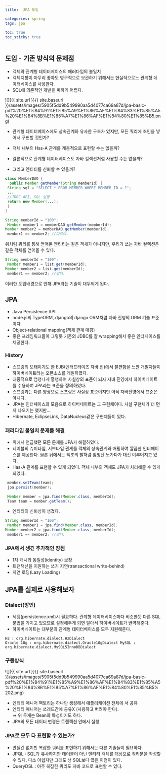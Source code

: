 ```yaml
---
title:  JPA 도입

categories: spring 
tags: jpa
 
toc: true
toc_sticky: true
---
```


  
## 도입 - 기존 방식의 문제점  
- 객체와 관계형 데이터베이스의 패러다임의 불일치  
- 객체지향이 아무리 좋아도 영구적으로 보관하기 위해서는 현실적으로느 관계형 데이터베이스를 사용한다.  
- SQL에 의존적인 개발을 피하기 어렵다.  
  
  
![]({{ site.url }}{{ site.baseurl }}/assets/images/5905f5dd9b549990aa5d4077ca69a87d/jpa-basic-pdf%20%E1%84%91%E1%85%A9%E1%86%AF%E1%84%83%E1%85%A5%20%E1%84%8B%E1%85%A7%E1%86%AF%E1%84%80%E1%85%B5.png)  
- 관계형 데이터베이스에도 상속관계와 유사한 구조가 있지만, 모든 쿼리에 조인을 넣어서 구현할 것인가?  
- 객체 내부의 Has-A 관계를 계층적으로 표현할 수는 없을까?  
- 결론적으로 관계형 데이터베이스도 자바 컬렉션처럼 사용할 수는 없을까?  
  
- 그리고 엔티티를 신뢰할 수 있을까?  
```java  
class MemberDAO {  
  public Member getMember(String memberId) {  
 String sql = "SELECT * FROM MEMBER WHERE MEMBER_ID = ?";  
 ...  
 //JDBC API, SQL 실행  
 return new Member(...);  
 }  
}  
  
String memberId = "100";  
 Member member1 = memberDAO.getMember(memberId);  
Member member2 = memberDAO.getMember(memberId);  
 member1 == member2; //다르다.   
```  
  
위처럼 쿼리를 통해 얻어온 엔티티는 같은 객체가 아니지만, 우리가 쓰는 자바 컬렉션은 같은 객체를 얻어올 수 있다.  
  
```java  
String memberId = "100";  
 Member member1 = list.get(memberId);  
Member member2 = list.get(memberId);  
 member1 == member2; //같다.  
```  
  
이러한 도입배경으로 인해 JPA라는 기술이 대두되게 된다.  
  
  
## JPA  
- Java Persistence API  
- node.js의 TypeORM, django의 django ORM처럼 자바 진영의 ORM 기술 표준이다.  
- Object-relational mapping(객체 관계 매핑)  
- 좋은 프레임워크들이 그렇듯 기존의 JDBC를 잘 wrapping해서 좋은 인터페이스를 제공한다.  
  
### History  
- 스프링의 모태이기도 한 EJB(엔터프라이즈 자바 빈)에서 불편함을 느낀 개발자들이 하이버네이트라는 오픈소스를 개발하였다.  
- 대중적으로 엄청나게 흥행하여 사실상의 표준이 되자 자바 진영에서 하이버네이트를 수용하여 JPA라는 표준을 정의하였다.  
- 스프링과는 다른 양상으로 스프링은 사실상 표준이지만 아직 자바진영에서 표준은 아니다.  
- JPA는 인터페이스의 모음으로 하이버네이트는 그 구현체이다. 사실 구현체가 더 먼저 나오기는 했지만…  
- Hibernate, EclipseLink, DataNucleus같은 구현체들이 있다.  
  
### 패러다임 불일치 문제를 해결  
- 위에서 언급했던 모든 문제를 JPA가 해결하였다.  
- 테이블의 슈퍼타입, 서브타입 관계를 객체의 상속관계와 매핑하여 깔끔한 인터페이스를 제공한다. 물론 뒤에서는 백조의 발처럼 엄청난 노가다가 대신 이루어지고 있다.  
- Has-A 관계를 표현할 수 있게 되었다. 객체 내부의 객체도 JPA가 처리해줄 수 있게 되었다.  
```java  
 member.setTeam(team);  
 jpa.persist(member);  
   
 Member member = jpa.find(Member.class, memberId);  
 Team team = member.getTeam();  
```  
  
- 엔티티의 신뢰성이 생겼다.  
```java  
String memberId = "100";  
 Member member1 = jpa.find(Member.class, memberId);  
Member member2 = jpa.find(Member.class, memberId);  
 member1 == member2; //같다.  
```  
  
  
### JPA에서 생긴 추가적인 장점  
- 1차 캐시와 동일성(identity) 보장  
- 트랜잭션을 지원하는 쓰기 지연(transactional write-behind)   
- 지연 로딩(Lazy Loading)  
  
  
  
## JPA를 실제로 사용해보자  
  
### Dialect(방언)  
- 세팅(persistence.xml)시 필요하다. 관계형 데이터베이스마다 비슷한듯 다른 SQL 문법을 가지고 있으므로 설정해주게 되면 알아서 하이버네이트가 번역해준다.  
- 하이버네이트는 대부분의 관계형 데이터베이스를 모두 지원해준다.  
```  
H2 : org.hibernate.dialect.H2Dialect  
Oracle 10g : org.hibernate.dialect.Oracle10gDialect MySQL : org.hibernate.dialect.MySQL5InnoDBDialect  
```  
  
### 구동방식  
![]({{ site.url }}{{ site.baseurl }}/assets/images/5905f5dd9b549990aa5d4077ca69a87d/jpa-basic-pdf%20%E1%84%91%E1%85%A9%E1%86%AF%E1%84%83%E1%85%A5%20%E1%84%8B%E1%85%A7%E1%86%AF%E1%84%80%E1%85%B5%202.png)  
  
- 엔티티 매니저 팩토리는 하나만 생성해서 애플리케이션 전체에 서 공유  
- 엔티티 매니저는 쓰레드간에 공유X (사용하고 버려야 한다).  
=> 위 두개는 Bean의 특성이기도 하다.  
- JPA의 모든 데이터 변경은 트랜잭션 안에서 실행  
  
### JPA로 모두 다 표현할 수 있는가?  
- 안될건 없지만 복잡한 쿼리를 표현하기 위해서는 다른 기술들이 필요하다.  
- JPQL : SQL과 유사하지만 테이블이 아닌 엔티티 객체를 대상으로 쿼리문을 작성할 수 있다. 다소 아쉽지만 그래도 생 SQL보다 많은 이점이 있다.  
- QueryDSL : 아주 복잡한 쿼리도 자바 코드로 표현할 수 있다.  

